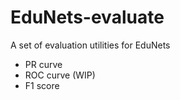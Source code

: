 # EduNets-evaluate

A set of evaluation utilities for EduNets
 - PR curve
 - ROC curve (WIP)
 - F1 score

